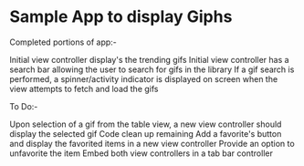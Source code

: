 # Sample App to display Giphs
Completed portions of app:-

Initial view controller display's the trending gifs
Initial view controller has a search bar allowing the user to search for gifs in the library
If a gif search is performed, a spinner/activity indicator is displayed on screen when the view attempts to fetch and load the gifs

To Do:-

Upon selection of a gif from the table view, a new view controller should display the selected gif
Code clean up remaining
Add a favorite's button and display the favorited items in a new view controller
Provide an option to unfavorite the item
Embed both view controllers in a tab bar controller
